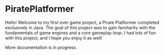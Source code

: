 # PiratePlatformer

Hello! Welcome to my first ever game project, a Pirate Platformer completed exclusively in Java. The goal of this project was to gain familiarity with the fundamentals of game engines and a core gameplay loop. I had lots of fun with this project, and I hope you enjoy it as well!

More documentation is in progress.
